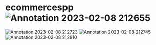 # ecommercespp![Annotation 2023-02-08 212655](https://user-images.githubusercontent.com/116253518/217582803-f215da44-d2c6-4eac-8c70-80b19d7d304d.jpg)
![Annotation 2023-02-08 212723](https://user-images.githubusercontent.com/116253518/217582813-24ad140e-b64a-4eb7-bce5-42b7fe39a1fd.jpg)
![Annotation 2023-02-08 212745](https://user-images.githubusercontent.com/116253518/217582826-3fb4cb2f-a19f-4406-84ec-f6f66a404277.jpg)
![Annotation 2023-02-08 212810](https://user-images.githubusercontent.com/116253518/217582869-6711850e-ead0-4255-8e00-f223fac804f1.jpg)

